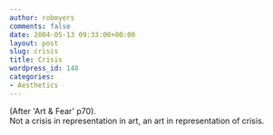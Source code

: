 ```yaml
---
author: robmyers
comments: false
date: 2004-05-13 09:33:00+00:00
layout: post
slug: crisis
title: Crisis
wordpress_id: 148
categories:
- Aesthetics
---
```


(After 'Art & Fear' p70).  
Not a crisis in representation in art, an art in representation of crisis.

  


